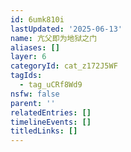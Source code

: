```yaml
---
id: 6umk810i
lastUpdated: '2025-06-13'
name: 亢父即为地狱之门
aliases: []
layer: 6
categoryId: cat_z172J5WF
tagIds:
  - tag_uCRf8Wd9
nsfw: false
parent: ''
relatedEntries: []
timelineEvents: []
titledLinks: []
---
```


